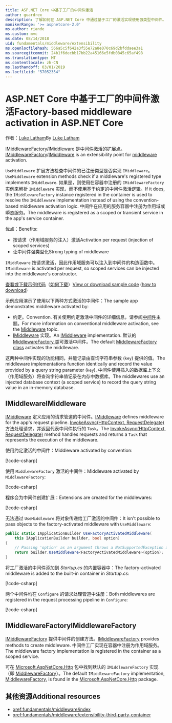 ```yaml
---
title: ASP.NET Core 中基于工厂的中间件激活
author: guardrex
description: 了解如何在 ASP.NET Core 中通过基于工厂的激活实现使用强类型中间件。
monikerRange: '>= aspnetcore-2.0'
ms.author: riande
ms.custom: mvc
ms.date: 08/14/2018
uid: fundamentals/middleware/extensibility
ms.openlocfilehash: 566a5c5f642a3f55e72a8e070c69d2bfddaee3a1
ms.sourcegitcommit: 24b1f6decbb17bb22a45166e5fdb0845c65af498
ms.translationtype: MT
ms.contentlocale: zh-CN
ms.lasthandoff: 03/01/2019
ms.locfileid: "57052354"
---
```

# <a name="factory-based-middleware-activation-in-aspnet-core"></a><span data-ttu-id="46e64-103">ASP.NET Core 中基于工厂的中间件激活</span><span class="sxs-lookup"><span data-stu-id="46e64-103">Factory-based middleware activation in ASP.NET Core</span></span>

<span data-ttu-id="46e64-104">作者：[Luke Latham](https://github.com/guardrex)</span><span class="sxs-lookup"><span data-stu-id="46e64-104">By [Luke Latham](https://github.com/guardrex)</span></span>

<span data-ttu-id="46e64-105">[IMiddlewareFactory](/dotnet/api/microsoft.aspnetcore.http.imiddlewarefactory)/[IMiddleware](/dotnet/api/microsoft.aspnetcore.http.imiddleware) 是[中间件](xref:fundamentals/middleware/index)激活的扩展点。</span><span class="sxs-lookup"><span data-stu-id="46e64-105">[IMiddlewareFactory](/dotnet/api/microsoft.aspnetcore.http.imiddlewarefactory)/[IMiddleware](/dotnet/api/microsoft.aspnetcore.http.imiddleware) is an extensibility point for [middleware](xref:fundamentals/middleware/index) activation.</span></span>

<span data-ttu-id="46e64-106">`UseMiddleware` 扩展方法检查中间件的已注册类型是否实现 `IMiddleware`。</span><span class="sxs-lookup"><span data-stu-id="46e64-106">`UseMiddleware` extension methods check if a middleware's registered type implements `IMiddleware`.</span></span> <span data-ttu-id="46e64-107">如果是，则使用在容器中注册的 `IMiddlewareFactory` 实例来解析 `IMiddleware` 实现，而不使用基于约定的中间件激活逻辑。</span><span class="sxs-lookup"><span data-stu-id="46e64-107">If it does, the `IMiddlewareFactory` instance registered in the container is used to resolve the `IMiddleware` implementation instead of using the convention-based middleware activation logic.</span></span> <span data-ttu-id="46e64-108">中间件在应用的服务容器中注册为作用域或瞬态服务。</span><span class="sxs-lookup"><span data-stu-id="46e64-108">The middleware is registered as a scoped or transient service in the app's service container.</span></span>

<span data-ttu-id="46e64-109">优点：</span><span class="sxs-lookup"><span data-stu-id="46e64-109">Benefits:</span></span>

* <span data-ttu-id="46e64-110">按请求（作用域服务的注入）激活</span><span class="sxs-lookup"><span data-stu-id="46e64-110">Activation per request (injection of scoped services)</span></span>
* <span data-ttu-id="46e64-111">让中间件强类型化</span><span class="sxs-lookup"><span data-stu-id="46e64-111">Strong typing of middleware</span></span>

<span data-ttu-id="46e64-112">`IMiddleware` 按请求激活，因此作用域服务可以注入到中间件的构造函数中。</span><span class="sxs-lookup"><span data-stu-id="46e64-112">`IMiddleware` is activated per request, so scoped services can be injected into the middleware's constructor.</span></span>

<span data-ttu-id="46e64-113">[查看或下载示例代码](https://github.com/aspnet/Docs/tree/master/aspnetcore/fundamentals/middleware/extensibility/sample)（[如何下载](xref:index#how-to-download-a-sample)）</span><span class="sxs-lookup"><span data-stu-id="46e64-113">[View or download sample code](https://github.com/aspnet/Docs/tree/master/aspnetcore/fundamentals/middleware/extensibility/sample) ([how to download](xref:index#how-to-download-a-sample))</span></span>

<span data-ttu-id="46e64-114">示例应用演示了使用以下两种方式激活的中间件：</span><span class="sxs-lookup"><span data-stu-id="46e64-114">The sample app demonstrates middleware activated by:</span></span>

* <span data-ttu-id="46e64-115">约定。</span><span class="sxs-lookup"><span data-stu-id="46e64-115">Convention.</span></span> <span data-ttu-id="46e64-116">有关使用约定激活中间件的详细信息，请参阅[中间件](xref:fundamentals/middleware/index)主题。</span><span class="sxs-lookup"><span data-stu-id="46e64-116">For more information on conventional middleware activation, see the [Middleware](xref:fundamentals/middleware/index) topic.</span></span>
* <span data-ttu-id="46e64-117">[IMiddleware](/dotnet/api/microsoft.aspnetcore.http.imiddleware) 实现。</span><span class="sxs-lookup"><span data-stu-id="46e64-117">An [IMiddleware](/dotnet/api/microsoft.aspnetcore.http.imiddleware) implementation.</span></span> <span data-ttu-id="46e64-118">默认的 [MiddlewareFactory 类](/dotnet/api/microsoft.aspnetcore.http.middlewarefactory)可激活中间件。</span><span class="sxs-lookup"><span data-stu-id="46e64-118">The default [MiddlewareFactory class](/dotnet/api/microsoft.aspnetcore.http.middlewarefactory) activates the middleware.</span></span>

<span data-ttu-id="46e64-119">这两种中间件实现的功能相同，并能记录由查询字符串参数 (`key`) 提供的值。</span><span class="sxs-lookup"><span data-stu-id="46e64-119">The middleware implementations function identically and record the value provided by a query string parameter (`key`).</span></span> <span data-ttu-id="46e64-120">中间件使用插入的数据库上下文（作用域服务）将查询字符串值记录在内存中数据库。</span><span class="sxs-lookup"><span data-stu-id="46e64-120">The middlewares use an injected database context (a scoped service) to record the query string value in an in-memory database.</span></span>

## <a name="imiddleware"></a><span data-ttu-id="46e64-121">IMiddleware</span><span class="sxs-lookup"><span data-stu-id="46e64-121">IMiddleware</span></span>

<span data-ttu-id="46e64-122">[IMiddleware](/dotnet/api/microsoft.aspnetcore.http.imiddleware) 定义应用的请求管道的中间件。</span><span class="sxs-lookup"><span data-stu-id="46e64-122">[IMiddleware](/dotnet/api/microsoft.aspnetcore.http.imiddleware) defines middleware for the app's request pipeline.</span></span> <span data-ttu-id="46e64-123">[InvokeAsync(HttpContext, RequestDelegate)](/dotnet/api/microsoft.aspnetcore.http.imiddleware.invokeasync#Microsoft_AspNetCore_Http_IMiddleware_InvokeAsync_Microsoft_AspNetCore_Http_HttpContext_Microsoft_AspNetCore_Http_RequestDelegate_) 方法处理请求，并返回代表中间件执行的 `Task`。</span><span class="sxs-lookup"><span data-stu-id="46e64-123">The [InvokeAsync(HttpContext, RequestDelegate)](/dotnet/api/microsoft.aspnetcore.http.imiddleware.invokeasync#Microsoft_AspNetCore_Http_IMiddleware_InvokeAsync_Microsoft_AspNetCore_Http_HttpContext_Microsoft_AspNetCore_Http_RequestDelegate_) method handles requests and returns a `Task` that represents the execution of the middleware.</span></span>

<span data-ttu-id="46e64-124">使用约定激活的中间件：</span><span class="sxs-lookup"><span data-stu-id="46e64-124">Middleware activated by convention:</span></span>

[!code-csharp[](extensibility/sample/Middleware/ConventionalMiddleware.cs?name=snippet1)]

<span data-ttu-id="46e64-125">使用 `MiddlewareFactory` 激活的中间件：</span><span class="sxs-lookup"><span data-stu-id="46e64-125">Middleware activated by `MiddlewareFactory`:</span></span>

[!code-csharp[](extensibility/sample/Middleware/FactoryActivatedMiddleware.cs?name=snippet1)]

<span data-ttu-id="46e64-126">程序会为中间件创建扩展：</span><span class="sxs-lookup"><span data-stu-id="46e64-126">Extensions are created for the middlewares:</span></span>

[!code-csharp[](extensibility/sample/Middleware/MiddlewareExtensions.cs?name=snippet1)]

<span data-ttu-id="46e64-127">无法通过 `UseMiddleware` 将对象传递给工厂激活的中间件：</span><span class="sxs-lookup"><span data-stu-id="46e64-127">It isn't possible to pass objects to the factory-activated middleware with `UseMiddleware`:</span></span>

```csharp
public static IApplicationBuilder UseFactoryActivatedMiddleware(
    this IApplicationBuilder builder, bool option)
{
    // Passing 'option' as an argument throws a NotSupportedException at runtime.
    return builder.UseMiddleware<FactoryActivatedMiddleware>(option);
}
```

<span data-ttu-id="46e64-128">将工厂激活的中间件添加到 *Startup.cs* 的内置容器中：</span><span class="sxs-lookup"><span data-stu-id="46e64-128">The factory-activated middleware is added to the built-in container in *Startup.cs*:</span></span>

[!code-csharp[](extensibility/sample/Startup.cs?name=snippet1&highlight=12)]

<span data-ttu-id="46e64-129">两个中间件均在 `Configure` 的请求处理管道中注册：</span><span class="sxs-lookup"><span data-stu-id="46e64-129">Both middlewares are registered in the request processing pipeline in `Configure`:</span></span>

[!code-csharp[](extensibility/sample/Startup.cs?name=snippet2&highlight=14-15)]

## <a name="imiddlewarefactory"></a><span data-ttu-id="46e64-130">IMiddlewareFactory</span><span class="sxs-lookup"><span data-stu-id="46e64-130">IMiddlewareFactory</span></span>

<span data-ttu-id="46e64-131">[IMiddlewareFactory](/dotnet/api/microsoft.aspnetcore.http.imiddlewarefactory) 提供中间件的创建方法。</span><span class="sxs-lookup"><span data-stu-id="46e64-131">[IMiddlewareFactory](/dotnet/api/microsoft.aspnetcore.http.imiddlewarefactory) provides methods to create middleware.</span></span> <span data-ttu-id="46e64-132">中间件工厂实现在容器中注册为作用域服务。</span><span class="sxs-lookup"><span data-stu-id="46e64-132">The middleware factory implementation is registered in the container as a scoped service.</span></span>

<span data-ttu-id="46e64-133">可在 [Microsoft.AspNetCore.Http](https://www.nuget.org/packages/Microsoft.AspNetCore.Http/) 包中找到默认的 `IMiddlewareFactory` 实现（即 [MiddlewareFactory](/dotnet/api/microsoft.aspnetcore.http.middlewarefactory)）。</span><span class="sxs-lookup"><span data-stu-id="46e64-133">The default `IMiddlewareFactory` implementation, [MiddlewareFactory](/dotnet/api/microsoft.aspnetcore.http.middlewarefactory), is found in the [Microsoft.AspNetCore.Http](https://www.nuget.org/packages/Microsoft.AspNetCore.Http/) package.</span></span>

## <a name="additional-resources"></a><span data-ttu-id="46e64-134">其他资源</span><span class="sxs-lookup"><span data-stu-id="46e64-134">Additional resources</span></span>

* <xref:fundamentals/middleware/index>
* <xref:fundamentals/middleware/extensibility-third-party-container>
